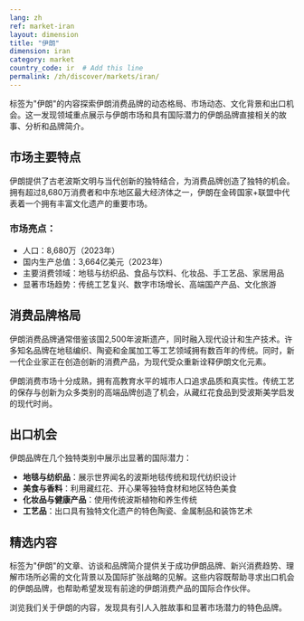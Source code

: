 ```yaml
---
lang: zh
ref: market-iran
layout: dimension
title: "伊朗"
dimension: iran
category: market
country_code: ir  # Add this line
permalink: /zh/discover/markets/iran/
---
```


标签为"伊朗"的内容探索伊朗消费品牌的动态格局、市场动态、文化背景和出口机会。这一发现领域重点展示与伊朗市场和具有国际潜力的伊朗品牌直接相关的故事、分析和品牌简介。

## 市场主要特点

伊朗提供了古老波斯文明与当代创新的独特结合，为消费品牌创造了独特的机会。拥有超过8,680万消费者和中东地区最大经济体之一，伊朗在金砖国家+联盟中代表着一个拥有丰富文化遗产的重要市场。

### 市场亮点：
- 人口：8,680万（2023年）
- 国内生产总值：3,664亿美元（2023年）
- 主要消费领域：地毯与纺织品、食品与饮料、化妆品、手工艺品、家居用品
- 显著市场趋势：传统工艺复兴、数字市场增长、高端国产产品、文化旅游

## 消费品牌格局

伊朗消费品牌通常借鉴该国2,500年波斯遗产，同时融入现代设计和生产技术。许多知名品牌在地毯编织、陶瓷和金属加工等工艺领域拥有数百年的传统。同时，新一代企业家正在创造创新的消费产品，为现代受众重新诠释伊朗文化元素。

伊朗消费市场十分成熟，拥有高教育水平的城市人口追求品质和真实性。传统工艺的保存与创新为众多类别的高端品牌创造了机会，从藏红花食品到受波斯美学启发的现代时尚。

## 出口机会

伊朗品牌在几个独特类别中展示出显著的国际潜力：

- **地毯与纺织品**：展示世界闻名的波斯地毯传统和现代纺织设计
- **美食与香料**：利用藏红花、开心果等独特食材和地区特色美食
- **化妆品与健康产品**：使用传统波斯植物和养生传统
- **工艺品**：出口具有独特文化遗产的特色陶瓷、金属制品和装饰艺术

## 精选内容

标签为"伊朗"的文章、访谈和品牌简介提供关于成功伊朗品牌、新兴消费趋势、理解市场所必需的文化背景以及国际扩张战略的见解。这些内容既帮助寻求出口机会的伊朗品牌，也帮助希望发现有前途的伊朗消费产品的国际合作伙伴。

浏览我们关于伊朗的内容，发现具有引人入胜故事和显著市场潜力的特色品牌。